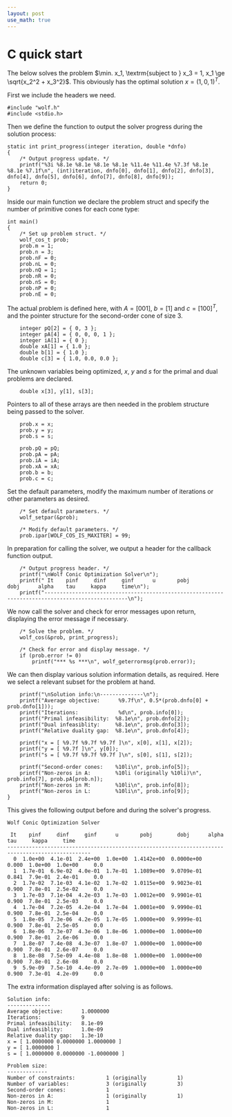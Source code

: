 ```yaml
---
layout: post
use_math: true
---
```


# C quick start
The below solves the problem $\min. x_1, \textrm{subject to } x_3 = 1, x_1 \ge \sqrt{x_2^2 + x_3^2}$. This obviously has the optimal solution $x= (1, 0, 1)^T$.

First we include the headers we need.
```
#include "wolf.h"
#include <stdio.h>
```
Then we define the function to output the solver progress during the solution process:
```
static int print_progress(integer iteration, double *dnfo)
{
	/* Output progress update. */
	printf("%3i %8.1e %8.1e %8.1e %8.1e %11.4e %11.4e %7.3f %8.1e %8.1e %7.1f\n", (int)iteration, dnfo[0], dnfo[1], dnfo[2], dnfo[3], dnfo[4], dnfo[5], dnfo[6], dnfo[7], dnfo[8], dnfo[9]);
	return 0;
}
```

Inside our main function we declare the problem struct and specify the number of primitive cones for each cone type:
```
int main()
{
	/* Set up problem struct. */
	wolf_cos_t prob;
	prob.m = 1;
	prob.n = 3;
	prob.nF = 0;
	prob.nL = 0;
	prob.nQ = 1;
	prob.nR = 0;
	prob.nS = 0;
	prob.nP = 0;
	prob.nE = 0;
```

The actual problem is defined here, with $A=[0 0 1]$, $b=[1]$ and $c=[1 0 0]^T$, and the pointer structure for the second-order cone of size 3.
```	
	integer pQ[2] = { 0, 3 };
	integer pA[4] = { 0, 0, 0, 1 };
	integer iA[1] = { 0 };
	double xA[1] = { 1.0 };
	double b[1] = { 1.0 };
	double c[3] = { 1.0, 0.0, 0.0 };
```

The unknown variables being optimized, $x$, $y$ and $s$ for the primal and dual problems are declared.
```
	double x[3], y[1], s[3];
```

Pointers to all of these arrays are then needed in the problem structure being passed to the solver.
```
	prob.x = x;
	prob.y = y;
	prob.s = s;

	prob.pQ = pQ;
	prob.pA = pA;
	prob.iA = iA;
	prob.xA = xA;
	prob.b = b;
	prob.c = c;
```

Set the default parameters, modify the maximum number of iterations or other parameters as desired.
```
	/* Set default parameters. */
	wolf_setpar(&prob);

	/* Modify default parameters. */
	prob.ipar[WOLF_COS_IS_MAXITER] = 99;
```

In preparation for calling the solver, we output a header for the callback function output.
```
	/* Output progress header. */
	printf("\nWolf Conic Optimization Solver\n");
	printf(" It    pinf     dinf     ginf      u       pobj        dobj      alpha    tau     kappa     time\n");
	printf("-------------------------------------------------------------------------------------------------\n");
```

We now call the solver and check for error messages upon return, displaying the error message if necessary.
```
	/* Solve the problem. */
	wolf_cos(&prob, print_progress);

	/* Check for error and display message. */
	if (prob.error != 0)
		printf("*** %s ***\n", wolf_geterrormsg(prob.error));
```

We can then display various solution information details, as required. Here we select a relevant subset for the problem at hand.
```
	printf("\nSolution info:\n--------------\n");
	printf("Average objective:      %9.7f\n", 0.5*(prob.dnfo[0] + prob.dnfo[1]));
	printf("Iterations:             %d\n", prob.info[0]);
	printf("Primal infeasibility:  %8.1e\n", prob.dnfo[2]);
	printf("Dual infeasiblity:     %8.1e\n", prob.dnfo[3]);
	printf("Relative duality gap:  %8.1e\n", prob.dnfo[4]);

	printf("x = [ %9.7f %9.7f %9.7f ]\n", x[0], x[1], x[2]);
	printf("y = [ %9.7f ]\n", y[0]);
	printf("s = [ %9.7f %9.7f %9.7f ]\n", s[0], s[1], s[2]);

	printf("Second-order cones:    %10li\n", prob.info[5]);
	printf("Non-zeros in A:        %10li (originally %10li)\n", prob.info[7], prob.pA[prob.n]);
	printf("Non-zeros in M:        %10li\n", prob.info[8]);
	printf("Non-zeros in L:        %10li\n", prob.info[9]);
}
```

This gives the following output before and during the solver's progress.
```
Wolf Conic Optimization Solver

 It    pinf     dinf     ginf      u       pobj        dobj      alpha    tau     kappa     time
-------------------------------------------------------------------------------------------------
  0  1.0e+00  4.1e-01  2.4e+00  1.0e+00  1.4142e+00  0.0000e+00   0.000  1.0e+00  1.0e+00     0.0
  1  1.7e-01  6.9e-02  4.0e-01  1.7e-01  1.1089e+00  9.0709e-01   0.841  7.9e-01  2.4e-01     0.0
  2  1.7e-02  7.1e-03  4.1e-02  1.7e-02  1.0115e+00  9.9023e-01   0.900  7.8e-01  2.5e-02     0.0
  3  1.7e-03  7.1e-04  4.2e-03  1.7e-03  1.0012e+00  9.9901e-01   0.900  7.8e-01  2.5e-03     0.0
  4  1.7e-04  7.2e-05  4.2e-04  1.7e-04  1.0001e+00  9.9990e-01   0.900  7.8e-01  2.5e-04     0.0
  5  1.8e-05  7.3e-06  4.2e-05  1.7e-05  1.0000e+00  9.9999e-01   0.900  7.8e-01  2.5e-05     0.0
  6  1.8e-06  7.3e-07  4.3e-06  1.8e-06  1.0000e+00  1.0000e+00   0.900  7.8e-01  2.6e-06     0.0
  7  1.8e-07  7.4e-08  4.3e-07  1.8e-07  1.0000e+00  1.0000e+00   0.900  7.8e-01  2.6e-07     0.0
  8  1.8e-08  7.5e-09  4.4e-08  1.8e-08  1.0000e+00  1.0000e+00   0.900  7.8e-01  2.6e-08     0.0
  9  5.9e-09  7.5e-10  4.4e-09  2.7e-09  1.0000e+00  1.0000e+00   0.900  7.3e-01  4.2e-09     0.0
```

The extra information displayed after solving is as follows.
```
Solution info:
--------------
Average objective:      1.0000000
Iterations:             9
Primal infeasibility:   8.1e-09
Dual infeasiblity:      1.0e-09
Relative duality gap:   1.3e-10
x = [ 1.0000000 0.0000000 1.0000000 ]
y = [ 1.0000000 ]
s = [ 1.0000000 0.0000000 -1.0000000 ]

Problem size:
-------------
Number of constraints:          1 (originally          1)
Number of variables:            3 (originally          3)
Second-order cones:             1
Non-zeros in A:                 1 (originally          1)
Non-zeros in M:                 1
Non-zeros in L:                 1
```

